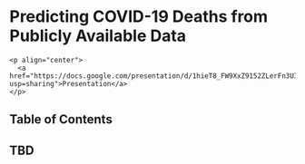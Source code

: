 # Predicting COVID-19 Deaths from Publicly Available Data

```
<p align="center">
  <a href="https://docs.google.com/presentation/d/1hieT8_FW9XxZ9152ZLerFn3UIUQtQLYK2II0hZgiN80/edit?usp=sharing">Presentation</a>
</p>
```

## Table of Contents

## TBD
